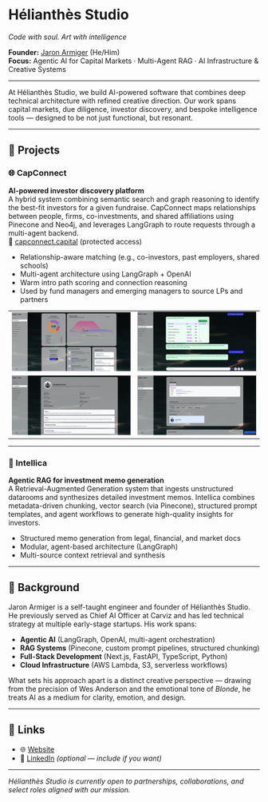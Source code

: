 # Hélianthès Studio

*Code with soul. Art with intelligence*

**Founder:** [Jaron Armiger](https://www.helianthes.studio/) (He/Him)  
**Focus:** Agentic AI for Capital Markets · Multi-Agent RAG · AI Infrastructure & Creative Systems

---

At Hélianthès Studio, we build AI-powered software that combines deep technical architecture with refined creative direction. Our work spans capital markets, due diligence, investor discovery, and bespoke intelligence tools — designed to be not just functional, but resonant.

---

## 🔧 Projects

### 🌐 CapConnect  
**AI-powered investor discovery platform**  
A hybrid system combining semantic search and graph reasoning to identify the best-fit investors for a given fundraise. CapConnect maps relationships between people, firms, co-investments, and shared affiliations using Pinecone and Neo4j, and leverages LangGraph to route requests through a multi-agent backend.  
🔗 [capconnect.capital](https://app.capconnect.capital/) (protected access)

- Relationship-aware matching (e.g., co-investors, past employers, shared schools)
- Multi-agent architecture using LangGraph + OpenAI
- Warm intro path scoring and connection reasoning
- Used by fund managers and emerging managers to source LPs and partners

<table>
  <tr>
    <td><img src="https://raw.githubusercontent.com/HELIANTHES/.github/main/images/Screenshot_00.png" width="400"/></td>
    <td><img src="https://raw.githubusercontent.com/HELIANTHES/.github/main/images/Screenshot_01.png" width="400"/></td>
  </tr>
  <tr>
    <td><img src="https://raw.githubusercontent.com/HELIANTHES/.github/main/images/Screenshot_02.png" width="400"/></td>
    <td><img src="https://raw.githubusercontent.com/HELIANTHES/.github/main/images/Screenshot_03.png" width="400"/></td>
  </tr>
</table>

---

### 🧠 Intellica  
**Agentic RAG for investment memo generation**  
A Retrieval-Augmented Generation system that ingests unstructured datarooms and synthesizes detailed investment memos. Intellica combines metadata-driven chunking, vector search (via Pinecone), structured prompt templates, and agent workflows to generate high-quality insights for investors.

- Structured memo generation from legal, financial, and market docs
- Modular, agent-based architecture (LangGraph)
- Multi-source context retrieval and synthesis

---

## 💼 Background

Jaron Armiger is a self-taught engineer and founder of Hélianthès Studio. He previously served as Chief AI Officer at Carviz and has led technical strategy at multiple early-stage startups. His work spans:

- **Agentic AI** (LangGraph, OpenAI, multi-agent orchestration)
- **RAG Systems** (Pinecone, custom prompt pipelines, structured chunking)
- **Full-Stack Development** (Next.js, FastAPI, TypeScript, Python)
- **Cloud Infrastructure** (AWS Lambda, S3, serverless workflows)

What sets his approach apart is a distinct creative perspective — drawing from the precision of Wes Anderson and the emotional tone of *Blonde*, he treats AI as a medium for clarity, emotion, and design.

---

## 🔗 Links

- 🌐 [Website](https://www.helianthes.studio/)
- 💼 [LinkedIn](https://www.linkedin.com/in/jaron-armiger/) *(optional — include if you want)*

---

*Hélianthès Studio is currently open to partnerships, collaborations, and select roles aligned with our mission.*
